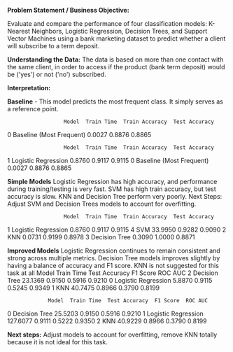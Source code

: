 **Problem Statement / Business Objective:**

Evaluate and compare the performance of four classification models: K-Nearest Neighbors,
Logistic Regression, Decision Trees, and Support Vector Machines using a bank marketing
dataset to predict whether a client will subscribe to a term deposit.

**Understanding the Data:**
The data is based on more than one contact with the same client,
in order to access if the product (bank term deposit) would be
('yes') or not ('no') subscribed.

**Interpretation:**

**Baseline** - This model predicts the most frequent class. It simply serves as a reference point.

                      Model  Train Time  Train Accuracy  Test Accuracy
0  Baseline (Most Frequent)      0.0027          0.8876         0.8865

                      Model  Train Time  Train Accuracy  Test Accuracy
1       Logistic Regression      0.8760          0.9117         0.9115
0  Baseline (Most Frequent)      0.0027          0.8876         0.8865

**Simple Models**
Logistic Regression has high accuracy, and performance during training/testing is very fast. SVM has high train accuracy,
but test accuracy is slow.
KNN and Decision Tree perform very poorly.
Next Steps: Adjust SVM and Decision Trees models to account for overfitting.
 
                      Model  Train Time  Train Accuracy  Test Accuracy
1       Logistic Regression      0.8760          0.9117         0.9115
4                       SVM     33.9950          0.9282         0.9090
2                       KNN      0.0731          0.9199         0.8978
3             Decision Tree      0.3090          1.0000         0.8871

**Improved Models**
Logistic Regression continues to remain consistent and strong across multiple
metrics. Decision Tree models improves slightly by having a balance of
accuracy and F1 score. KNN is not suggested for this task at all
                 Model  Train Time  Test Accuracy  F1 Score  ROC AUC
2        Decision Tree     23.1369         0.9150    0.5916   0.9210
0  Logistic Regression      5.8870         0.9115    0.5245   0.9349
1                  KNN     40.7475         0.8966    0.3790   0.8199

                 Model  Train Time  Test Accuracy  F1 Score  ROC AUC
0        Decision Tree     25.5203         0.9150    0.5916   0.9210
1  Logistic Regression    127.6077         0.9111    0.5222   0.9350
2                  KNN     40.9229         0.8966    0.3790   0.8199

**Next steps:** Adjust models to account for overfitting, remove KNN totally because it is not ideal for this task.
